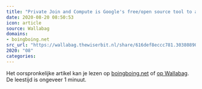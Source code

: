 ```yaml
---
title: "Private Join and Compute is Google's free/open source tool to allow \"multiparty computation\" of en..."
date: 2020-08-20 08:50:53
icon: article
source: Wallabag
domains:
- boingboing.net
src_url: "https://wallabag.thewiserbit.nl/share/616def8eccc781.30380890"
2020: "08"
categories:
---
```

Het oorspronkelijke artikel kan je lezen op [boingboing.net](https://boingboing.net/2019/06/20/sum-count-average.html) of [op Wallabag](https://wallabag.thewiserbit.nl/share/616def8eccc781.30380890). De leestijd is ongeveer 1 minuut.